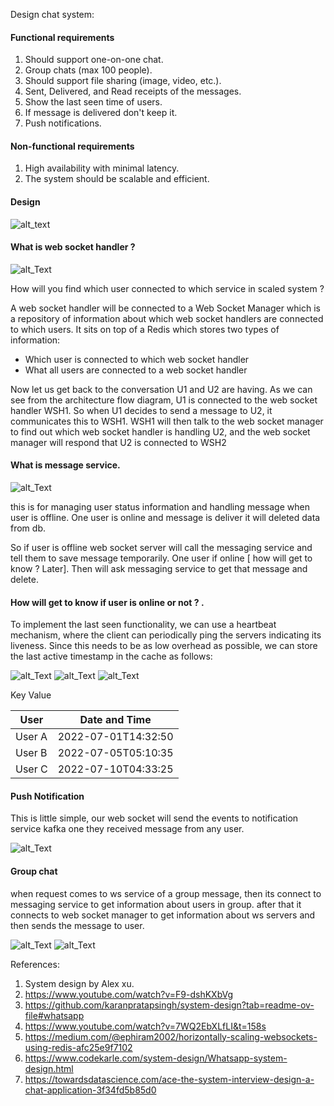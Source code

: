 Design chat system:


#### Functional requirements
1. Should support one-on-one chat.
2. Group chats (max 100 people).
3. Should support file sharing (image, video, etc.).
4. Sent, Delivered, and Read receipts of the messages.
5. Show the last seen time of users.
6. If message is delivered don't keep it.
7. Push notifications.

#### Non-functional requirements

1. High availability with minimal latency.
2. The system should be scalable and efficient.

#### Design

![alt_text](./images/img.png)

#### What is web socket handler ? 

![alt_Text](./images/img_1.png)

How will you find which user connected to which service in scaled system ? 

A web socket handler will be connected to a Web Socket Manager which is a repository of information about which web socket handlers are connected to which users. It sits on top of a Redis which stores two types of information:

- Which user is connected to which web socket handler
- What all users are connected to a web socket handler

Now let us get back to the conversation U1 and U2 are having. As we can see from the architecture flow diagram, U1 is connected to the web socket handler WSH1. So when U1 decides to send a message to U2, it communicates this to WSH1. WSH1 will then talk to the web socket manager to find out which web socket handler is handling U2, and the web socket manager will respond that U2 is connected to WSH2

#### What is message service.

![alt_Text](./images/img_2.png)

this is for managing user status information and handling message when user is offline.
One user is online and message is deliver it will deleted data from db.

So if user is offline web socket server will call the messaging service and tell them to save message temporarily.
One user if online [ how will get to know ? Later]. Then will ask messaging service to get that message and delete.


#### How will get to know if user is online or not ? .

To implement the last seen functionality, we can use a heartbeat mechanism, where the client can periodically ping the servers indicating its liveness.
Since this needs to be as low overhead as possible, we can store the last active timestamp in the cache as follows: 

![alt_Text](./images/img_3.png)
![alt_Text](./images/img_4.png)
![alt_Text](./images/img_5.png)

Key	Value

| User   | Date and Time           |
|--------|-------------------------|
| User A | 2022-07-01T14:32:50    |
| User B | 2022-07-05T05:10:35    |
| User C | 2022-07-10T04:33:25    |


#### Push Notification

This is little simple, our web socket will send the events to notification service kafka
one they received message from any user.

![alt_Text](./images/img_6.png)

#### Group chat 

when request comes to ws service of a group message, then its connect to messaging service to get information about users in group.
after that it connects to web socket manager to get information about ws servers and then sends the message to user.


![alt_Text](./images/img_7.png)
![alt_Text](./images/img_8.png)

 




References:
1. System design by Alex xu.
2. https://www.youtube.com/watch?v=F9-dshKXbVg
3. https://github.com/karanpratapsingh/system-design?tab=readme-ov-file#whatsapp
4. https://www.youtube.com/watch?v=7WQ2EbXLfLI&t=158s
5. https://medium.com/@ephiram2002/horizontally-scaling-websockets-using-redis-afc25e9f7102 
6. https://www.codekarle.com/system-design/Whatsapp-system-design.html
7. https://towardsdatascience.com/ace-the-system-interview-design-a-chat-application-3f34fd5b85d0

